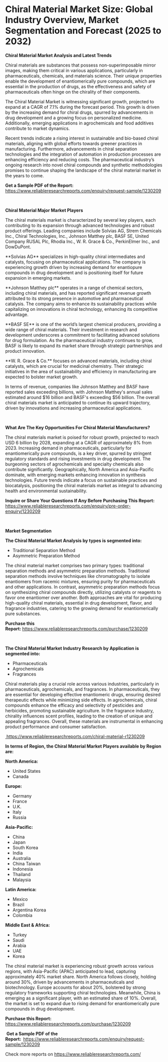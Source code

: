 <p><h1>Chiral Material Market Size: Global Industry Overview, Market Segmentation and Forecast (2025 to 2032)</h1></p><p><strong>Chiral Material Market Analysis and Latest Trends</strong></p>
<p><p>Chiral materials are substances that possess non-superimposable mirror images, making them critical in various applications, particularly in pharmaceuticals, chemicals, and materials science. Their unique properties enable the development of enantiomerically pure compounds, which are essential in the production of drugs, as the effectiveness and safety of pharmaceuticals often hinge on the chirality of their components.</p><p>The Chiral Material Market is witnessing significant growth, projected to expand at a CAGR of 7.1% during the forecast period. This growth is driven by the increasing demand for chiral drugs, spurred by advancements in drug development and a growing focus on personalized medicine. Additionally, emerging applications in agrochemicals and food additives contribute to market dynamics. </p><p>Recent trends indicate a rising interest in sustainable and bio-based chiral materials, aligning with global efforts towards greener practices in manufacturing. Furthermore, advancements in chiral separation technologies and the integration of automation in production processes are enhancing efficiency and reducing costs. The pharmaceutical industry’s ongoing research into novel chiral compounds and synthetic methodologies promises to continue shaping the landscape of the chiral material market in the years to come.</p></p>
<p><strong>Get a Sample PDF of the Report:&nbsp;</strong> <a href="https://www.reliableresearchreports.com/enquiry/request-sample/1230209?utm_campaign=3250&utm_medium=2&utm_source=Github&utm_content=ia&utm_term=01042025&utm_id=chiral-material">https://www.reliableresearchreports.com/enquiry/request-sample/1230209</a></p>
<p>&nbsp;</p>
<p><strong>Chiral Material Major Market Players</strong></p>
<p><p>The chiral materials market is characterized by several key players, each contributing to its expansion through advanced technologies and robust product offerings. Leading companies include Solvias AG, Strem Chemicals Inc., Chiral Technologies, Inc., Johnson Matthey plc, BASF SE, United Company RUSAL Plc, Rhodia Inc., W. R. Grace & Co., PerkinElmer Inc., and DowDuPont.</p><p>**Solvias AG** specializes in high-quality chiral intermediates and catalysts, focusing on pharmaceutical applications. The company is experiencing growth driven by increasing demand for enantiopure compounds in drug development and is positioning itself for future expansion in emerging markets.</p><p>**Johnson Matthey plc** operates in a range of chemical sectors, including chiral materials, and has reported significant revenue growth attributed to its strong presence in automotive and pharmaceutical catalysis. The company aims to enhance its sustainability practices while capitalizing on innovations in chiral technology, enhancing its competitive advantage.</p><p>**BASF SE** is one of the world’s largest chemical producers, providing a wide range of chiral materials. Their investment in research and development underscores a commitment to facilitating advanced solutions for drug formulation. As the pharmaceutical industry continues to grow, BASF is likely to expand its market share through strategic partnerships and product innovation.</p><p>**W. R. Grace & Co.** focuses on advanced materials, including chiral catalysts, which are crucial for medicinal chemistry. Their strategic initiatives in the area of sustainability and efficiency in manufacturing are expected to bolster market growth.</p><p>In terms of revenue, companies like Johnson Matthey and BASF have reported sales exceeding billions, with Johnson Matthey's annual sales estimated around $16 billion and BASF's exceeding $56 billion. The overall chiral materials market is anticipated to continue its upward trajectory, driven by innovations and increasing pharmaceutical applications.</p></p>
<p>&nbsp;</p>
<p><strong>What Are The Key Opportunities For Chiral Material Manufacturers?</strong></p>
<p><p>The chiral materials market is poised for robust growth, projected to reach USD 6 billion by 2028, expanding at a CAGR of approximately 8% from 2023. Increasing demand in pharmaceuticals, particularly for enantiomerically pure compounds, is a key driver, spurred by stringent regulatory standards and rising investments in drug development. The burgeoning sectors of agrochemicals and specialty chemicals also contribute significantly. Geographically, North America and Asia-Pacific dominate, with emerging markets enhancing innovation in synthesis technologies. Future trends indicate a focus on sustainable practices and biocatalysis, positioning the chiral materials market as integral to advancing health and environmental sustainability.</p></p>
<p><strong>Inquire or Share Your Questions If Any Before Purchasing This Report:</strong> <a href="https://www.reliableresearchreports.com/enquiry/pre-order-enquiry/1230209?utm_campaign=3250&utm_medium=2&utm_source=Github&utm_content=ia&utm_term=01042025&utm_id=chiral-material">https://www.reliableresearchreports.com/enquiry/pre-order-enquiry/1230209</a></p>
<p>&nbsp;</p>
<p><strong>Market Segmentation</strong></p>
<p><strong>The Chiral Material Market Analysis by types is segmented into:</strong></p>
<p><ul><li>Traditional Separation Method</li><li>Asymmetric Preparation Method</li></ul></p>
<p><p>The chiral material market comprises two primary types: traditional separation methods and asymmetric preparation methods. Traditional separation methods involve techniques like chromatography to isolate enantiomers from racemic mixtures, ensuring purity for pharmaceuticals and other applications. In contrast, asymmetric preparation methods focus on synthesizing chiral compounds directly, utilizing catalysts or reagents to favor one enantiomer over another. Both approaches are vital for producing high-quality chiral materials, essential in drug development, flavor, and fragrance industries, catering to the growing demand for enantiomerically pure substances.</p></p>
<p><strong>Purchase this Report:&nbsp;</strong><a href="https://www.reliableresearchreports.com/purchase/1230209?utm_campaign=3250&utm_medium=2&utm_source=Github&utm_content=ia&utm_term=01042025&utm_id=chiral-material">https://www.reliableresearchreports.com/purchase/1230209</a></p>
<p>&nbsp;</p>
<p><strong>The Chiral Material Market Industry Research by Application is segmented into:</strong></p>
<p><ul><li>Pharmaceuticals</li><li>Agrochemicals</li><li>Fragrances</li></ul></p>
<p><p>Chiral materials play a crucial role across various industries, particularly in pharmaceuticals, agrochemicals, and fragrances. In pharmaceuticals, they are essential for developing effective enantiomeric drugs, ensuring desired therapeutic effects while minimizing side effects. In agrochemicals, chiral compounds enhance the efficacy and selectivity of pesticides and herbicides, promoting sustainable agriculture. In the fragrance industry, chirality influences scent profiles, leading to the creation of unique and appealing fragrances. Overall, these materials are instrumental in enhancing product performance and consumer satisfaction.</p></p>
<p><a href="https://www.reliableresearchreports.com/chiral-material-r1230209?utm_campaign=3250&utm_medium=2&utm_source=Github&utm_content=ia&utm_term=01042025&utm_id=chiral-material">&nbsp;https://www.reliableresearchreports.com/chiral-material-r1230209</a></p>
<p><strong>In terms of Region, the Chiral Material Market Players available by Region are:</strong></p>
<p>
    <p> <strong> North America: </strong>
        <ul>
            <li>United States</li>
            <li>Canada</li>
        </ul>
        </p> 
    <p> <strong> Europe: </strong>
        <ul>
            <li>Germany</li>
            <li>France</li>
            <li>U.K.</li>
            <li>Italy</li>
            <li>Russia</li>
        </ul>
        </p> 
    <p> <strong> Asia-Pacific: </strong>
        <ul>
            <li>China</li>
            <li>Japan</li>
            <li>South Korea</li>
            <li>India</li>
            <li>Australia</li>
            <li>China Taiwan</li>
            <li>Indonesia</li>
            <li>Thailand</li>
            <li>Malaysia</li>
        </ul>
        </p> 
    <p> <strong> Latin America: </strong>
        <ul>
            <li>Mexico</li>
            <li>Brazil</li>
            <li>Argentina Korea</li>
            <li>Colombia</li>
        </ul>
        </p> 
    <p> <strong> Middle East & Africa: </strong>
        <ul>
            <li>Turkey</li>
            <li>Saudi</li>
            <li>Arabia</li>
            <li>UAE</li>
            <li>Korea</li>
        </ul>
    </p>
    </p>
<p><p>The chiral material market is experiencing robust growth across various regions, with Asia-Pacific (APAC) anticipated to lead, capturing approximately 40% market share. North America follows closely, holding around 30%, driven by advancements in pharmaceuticals and biotechnology. Europe accounts for about 20%, bolstered by strong regulatory frameworks supporting chiral technologies. Meanwhile, China is emerging as a significant player, with an estimated share of 10%. Overall, the market is set to expand due to rising demand for enantiomerically pure compounds in drug development.</p></p>
<p><strong>Purchase this Report: </strong><a href="https://www.reliableresearchreports.com/purchase/1230209?utm_campaign=3250&utm_medium=2&utm_source=Github&utm_content=ia&utm_term=01042025&utm_id=chiral-material">https://www.reliableresearchreports.com/purchase/1230209</a></p>
<p>&nbsp;<strong>Get a Sample PDF of the Report:&nbsp;&nbsp;</strong><a href="https://www.reliableresearchreports.com/enquiry/request-sample/1230209?utm_campaign=3250&utm_medium=2&utm_source=Github&utm_content=ia&utm_term=01042025&utm_id=chiral-material">https://www.reliableresearchreports.com/enquiry/request-sample/1230209</a></p>
<p><strong></strong></p>
<p>Check more reports on <a href="https://www.reliableresearchreports.com/?utm_campaign=3250&utm_medium=2&utm_source=Github&utm_content=ia&utm_term=01042025&utm_id=chiral-material">https://www.reliableresearchreports.com/</a></p>